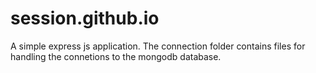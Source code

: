 ﻿# session.github.io
  A simple express js application.
  The connection folder contains files for handling the connetions to the mongodb database.
  
